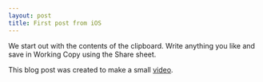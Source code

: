 ```yaml
---
layout: post
title: First post from iOS
---
```


We start out with the contents of the clipboard. 
Write anything you like and save in Working Copy using the Share sheet.

This blog post was created to make a small [video](https://youtu.be/9Tv4JGJKfOM).
